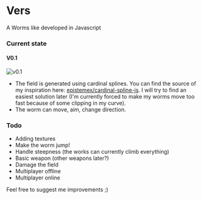 # Vers
A Worms like developed in Javascript

### Current state
#### V0.1
![v0.1](http://i.imgur.com/iJ1IdMd.png?1)
* The field is generated using cardinal splines. You can find the source of my inspiration here: [epistemex/cardinal-spline-js](https://github.com/epistemex/cardinal-spline-js).
I will try to find an easiest solution later (I'm currently forced to make my worms move too fast because of some clipping in my curve).
* The worm can move, aim, change direction.

### Todo
* Adding textures
* Make the worm jump!
* Handle steepness (the works can currently climb everything)
* Basic weapon (other weapons later?)
* Damage the field
* Multiplayer offline
* Multiplayer online

Feel free to suggest me improvements ;)
